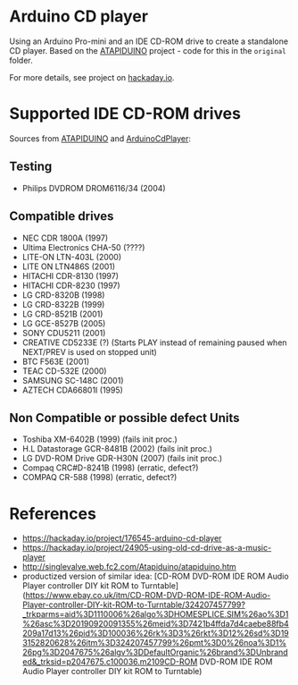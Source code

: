 # Arduino CD player

Using an Arduino Pro-mini and an IDE CD-ROM drive to create a standalone CD player.
Based on the [ATAPIDUINO](http://singlevalve.web.fc2.com/Atapiduino/atapiduino.htm) project - code for this in the `original` folder.

For more details, see project on [hackaday.io](https://hackaday.io/project/176545-arduino-cd-player).

# Supported IDE CD-ROM drives
Sources from [ATAPIDUINO](http://singlevalve.web.fc2.com/Atapiduino/atapiduino.htm) and [ArduinoCdPlayer](https://hackaday.io/project/176545-arduino-cd-player):

## Testing
* Philips DVDROM DROM6116/34 (2004)

## Compatible drives
* NEC CDR 1800A (1997)
* Ultima Electronics CHA-50 (????)
* LITE-ON LTN-403L (2000)
* LITE ON LTN486S (2001)
* HITACHI CDR-8130 (1997)
* HITACHI CDR-8230 (1997)
* LG CRD-8320B (1998)
* LG CRD-8322B (1999)
* LG CRD-8521B (2001)
* LG GCE-8527B (2005)
* SONY CDU5211 (2001)
* CREATIVE CD5233E (?) (Starts PLAY instead of remaining paused when NEXT/PREV is used on stopped unit)
* BTC F563E (2001)
* TEAC CD-532E (2000)
* SAMSUNG SC-148C (2001)
* AZTECH CDA66801I (1995)


## Non Compatible or possible defect Units
* Toshiba XM-6402B (1999) (fails init proc.)
* H.L Datastorage GCR-8481B (2002) (fails init proc.)
* LG DVD-ROM Drive GDR-H30N (2007) (fails init proc.)
* Compaq CRC#D-8241B (1998) (erratic, defect?)
* COMPAQ CR-588 (1998) (erratic, defect?)


# References
* https://hackaday.io/project/176545-arduino-cd-player
* https://hackaday.io/project/24905-using-old-cd-drive-as-a-music-player
* http://singlevalve.web.fc2.com/Atapiduino/atapiduino.htm 
* productized version of similar idea: [CD-ROM DVD-ROM IDE ROM Audio Player controller DIY kit ROM to Turntable](https://www.ebay.co.uk/itm/CD-ROM-DVD-ROM-IDE-ROM-Audio-Player-controller-DIY-kit-ROM-to-Turntable/324207457799?_trkparms=aid%3D1110006%26algo%3DHOMESPLICE.SIM%26ao%3D1%26asc%3D20190920091355%26meid%3D7421b4ffda7d4caebe88fb4209a17d13%26pid%3D100036%26rk%3D3%26rkt%3D12%26sd%3D193152820628%26itm%3D324207457799%26pmt%3D0%26noa%3D1%26pg%3D2047675%26algv%3DDefaultOrganic%26brand%3DUnbranded&_trksid=p2047675.c100036.m2109CD-ROM DVD-ROM IDE ROM Audio Player controller DIY kit ROM to Turntable)
